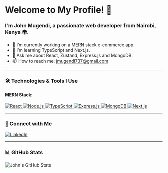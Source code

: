 # Welcome to My Profile! 👋

### I'm John Mugendi, a passionate web developer from Nairobi, Kenya 🌍.

- 🔭 I’m currently working on a MERN stack e-commerce app.
- 🌱 I’m learning TypeScript and Next.js.
- 💬 Ask me about React, Zustand, Express.js and MongoDB.
- 📫 How to reach me: [jmugendi737@gmail.com](mailto:jmugendi737@gmail.com)

---

### 🛠️ Technologies & Tools I Use

#### MERN Stack:

<p align="left">
  <a href="https://reactjs.org/" target="_blank">
    <img src="https://img.shields.io/badge/React-61DAFB?logo=react&logoColor=white&style=for-the-badge" alt="React" />
  </a>
  <a href="https://nodejs.org/" target="_blank">
    <img src="https://img.shields.io/badge/Node.js-339933?logo=node.js&logoColor=white&style=for-the-badge" alt="Node.js" />
  </a>
  <a href="https://www.typescriptlang.org/" target="_blank">
    <img src="https://img.shields.io/badge/TypeScript-3178C6?logo=typescript&logoColor=white&style=for-the-badge" alt="TypeScript" />
  </a>
  <a href="https://expressjs.com/" target="_blank">
    <img src="https://img.shields.io/badge/Express.js-000000?logo=express&logoColor=white&style=for-the-badge" alt="Express.js" />
  </a>
  <a href="https://www.mongodb.com/" target="_blank">
    <img src="https://img.shields.io/badge/MongoDB-47A248?logo=mongodb&logoColor=white&style=for-the-badge" alt="MongoDB" />
  </a>
  <a href="https://nextjs.org/" target="_blank">
    <img src="https://img.shields.io/badge/Next.js-000000?logo=next.js&logoColor=white&style=for-the-badge" alt="Next.js" />
  </a>
</p>

---

### 📇 Connect with Me

<p align="left">
  <a href="https://www.linkedin.com/in/john-mugendi-3851b5254/" target="_blank">
    <img src="https://img.shields.io/badge/LinkedIn-0A66C2?logo=linkedin&logoColor=white&style=for-the-badge" alt="LinkedIn" />
  </a>
</p>

---

### 📊 GitHub Stats

<p align="left">
  <img src="https://github-readme-stats.vercel.app/api?username=CGAJAY&show_icons=true&theme=radical" alt="John's GitHub Stats" />
</p>
